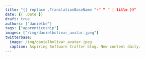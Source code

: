 ```yaml
---
title: "{{ replace .TranslationBaseName "-" " " | title }}"
date: {{ .Date }}
draft: true
authors: ["danielbe"]
tags: ["apprenticeship"]
images: ["/img/danielbolivar_avatar.jpeg"]
twitterbase: 
  image: /img/danielbolivar_avatar.jpeg
  caption: Aspiring Software Crafter blog. New content daily.
---
```

